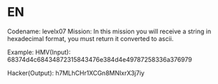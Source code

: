 # EN
Codename: levelx07
Mission: In this mission you will receive a string in hexadecimal format, you must return it converted to ascii.

Example: 
HMV(Input): 68374d4c68434872315843476e384d4e49787258336a376979

Hacker(Output): h7MLhCHr1XCGn8MNIxrX3j7iy
